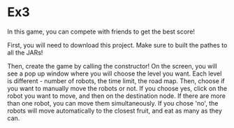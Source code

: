 # Ex3

In this game, you can compete with friends to get the best score! 

First, you will need to download this project. Make sure to built the pathes to all the JARs!

Then, create the game by calling the constructor! On the screen, you will see a pop up window where you will choose the level you want. 
Each level is different - number of robots, the time limit, the road map. 
Then, choose if you want to manually move the robots or not. If you choose yes, click on the robot you want to move,
and then on the destination node. If there are more than one robot, you can move them simultaneously. 
If you chose 'no', the robots will move automatically to the closest fruit, and eat as many as they can. 

